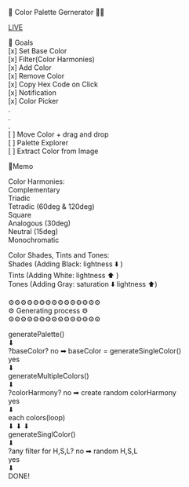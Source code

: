 🎨 Color Palette Gernerator 👨‍🎨      

[LIVE](https://the-new-kim.github.io/color-palette-generator/)    

🥅 Goals    
[x] Set Base Color    
[x] Filter(Color Harmonies)  
[x] Add Color  
[x] Remove Color        
[x] Copy Hex Code on Click          
[x] Notification         
[x] Color Picker        
.     
.       
.        
[ ] Move Color + drag and drop   
[ ] Palette Explorer       
[ ] Extract Color from Image        

📝Memo

Color Harmonies:      
Complementary  
Triadic  
Tetradic (60deg & 120deg)  
Square  
Analogous (30deg)  
Neutral (15deg)  
Monochromatic          

Color Shades, Tints and Tones:         
Shades (Adding Black: lightness ⬇️ )    
Tints (Adding White: lightness ⬆️ )     
Tones (Adding Gray: saturation ⬇️ lightness ⬆️)    


⚙⚙⚙⚙⚙⚙⚙⚙⚙⚙⚙⚙⚙⚙⚙    
⚙ Generating process ⚙     
⚙⚙⚙⚙⚙⚙⚙⚙⚙⚙⚙⚙⚙⚙⚙     

generatePalette()    
    ⬇  
?baseColor? no ➡ baseColor = generateSingleColor()   
   yes        
    ⬇  
generateMultipleColors()    
    ⬇  
?colorHarmony? no ➡ create random colorHarmony     
   yes    
    ⬇     
each colors(loop)    
  ⬇ ⬇ ⬇     
generateSinglColor()    
    ⬇     
?any filter for H,S,L? no ➡ random H,S,L    
   yes    
    ⬇     
  DONE!     


